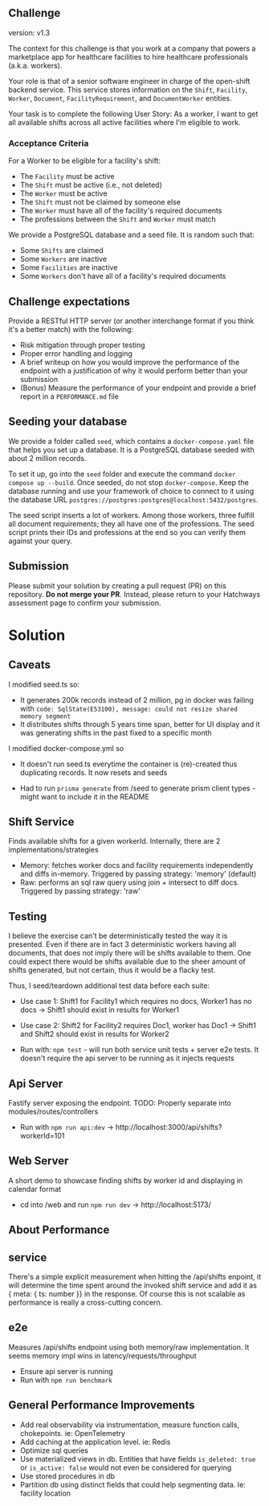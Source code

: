 ## Challenge

<!-- please don't remove the following line-->

version: v1.3

The context for this challenge is that you work at a company that powers a marketplace app for healthcare facilities to hire healthcare professionals (a.k.a. workers).

Your role is that of a senior software engineer in charge of the open-shift backend service. This service stores information on the `Shift`, `Facility`, `Worker`, `Document`, `FacilityRequirement`, and `DocumentWorker` entities.

Your task is to complete the following User Story: As a worker, I want to get all available shifts across all active facilities where I'm eligible to work.

### Acceptance Criteria

For a Worker to be eligible for a facility's shift:

- The `Facility` must be active
- The `Shift` must be active (i.e., not deleted)
- The `Worker` must be active
- The `Shift` must not be claimed by someone else
- The `Worker` must have all of the facility's required documents
- The professions between the `Shift` and `Worker` must match

We provide a PostgreSQL database and a seed file. It is random such that:

- Some `Shifts` are claimed
- Some `Workers` are inactive
- Some `Facilities` are inactive
- Some `Workers` don't have all of a facility's required documents

## Challenge expectations

Provide a RESTful HTTP server (or another interchange format if you think it's a better match) with the following:

- Risk mitigation through proper testing
- Proper error handling and logging
- A brief writeup on how you would improve the performance of the endpoint with a justification of why it would perform better than your submission
- (Bonus) Measure the performance of your endpoint and provide a brief report in a `PERFORMANCE.md` file

## Seeding your database

We provide a folder called `seed`, which contains a `docker-compose.yaml` file that helps you set up a database. It is a PostgreSQL database seeded with about 2 million records.

To set it up, go into the `seed` folder and execute the command `docker compose up --build`. Once seeded, do not stop `docker-compose`. Keep the database running and use your framework of choice to connect to it using the database URL `postgres://postgres:postgres@localhost:5432/postgres`.

The seed script inserts a lot of workers. Among those workers, three fulfill all document requirements; they all have one of the professions. The seed script prints their IDs and professions at the end so you can verify them against your query.

## Submission

Please submit your solution by creating a pull request (PR) on this repository. **Do not merge your PR**. Instead, please return to your Hatchways assessment page to confirm your submission.

# Solution
## Caveats

I modified seed.ts so:

- It generates 200k records instead of 2 million, pg in docker was failing with `code: SqlState(E53100), message: could not resize shared memory segment`
- It distributes shifts through 5 years time span, better for UI display and it was generating shifts in the past fixed to a specific month

I modified docker-compose.yml so

- It doesn't run seed.ts everytime the container is (re)-created thus duplicating records. It now resets and seeds

- Had to run `prisma generate` from /seed to generate prism client types - might want to include it in the README

## Shift Service

Finds available shifts for a given workerId. Internally, there are 2 implementations/strategies

- Memory: fetches worker docs and facility requirements independently and diffs in-memory. Triggered by passing strategy: 'memory' (default)
- Raw: performs an sql raw query using join + intersect to diff docs. Triggered by passing strategy: 'raw'

## Testing

I believe the exercise can't be deterministically tested the way it is presented.
Even if there are in fact 3 deterministic workers having all documents, that does not imply there will be shifts available to them.
One could expect there would be shifts available due to the sheer amount of shifts generated, but not certain, thus it would be a flacky test.

Thus, I seed/teardown additional test data before each suite:

- Use case 1: Shift1 for Facility1 which requires no docs, Worker1 has no docs -> Shift1 should exist in results for Worker1
- Use case 2: Shift2 for Facility2 requires Doc1, worker has Doc1 -> Shift1 and Shift2 should exist in results for Worker2

- Run with: `npm test` - will run both service unit tests + server e2e tests. It doesn't require the api server to be running as it injects requests

## Api Server

Fastify server exposing the endpoint. TODO: Properly separate into modules/routes/controllers

- Run with `npm run api:dev` -> http://localhost:3000/api/shifts?workerId=101

## Web Server

A short demo to showcase finding shifts by worker id and displaying in calendar format

- cd into /web and run `npm run dev` -> http://localhost:5173/

## About Performance

## service

There's a simple explicit measurement when hitting the /api/shifts enpoint, it will determine the time spent around the invoked shift service and
add it as { meta: { ts: number }} in the response. Of course this is not scalable as performance is really a cross-cutting concern.

## e2e

Measures /api/shifts endpoint using both memory/raw implementation. It seems memory impl wins in latency/requests/throughput

- Ensure api server is running
- Run with `npm run benchmark`

## General Performance Improvements

- Add real observability via instrumentation, measure function calls, chokepoints. ie: OpenTelemetry
- Add caching at the application level. ie: Redis
- Optimize sql queries
- Use materialized views in db. Entities that have fields `is_deleted: true` or `is_active: false` would not even be considered for querying
- Use stored procedures in db
- Partition db using distinct fields that could help segmenting data. Ie: facility location
